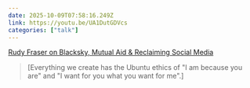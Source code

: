 ```yaml
---
date: 2025-10-09T07:58:16.249Z
link: https://youtu.be/UA1DutGDVcs
categories: ["talk"]
---
```

[Rudy Fraser on Blacksky, Mutual Aid & Reclaiming Social Media](https://youtu.be/UA1DutGDVcs)

> [Everything we create has the Ubuntu ethics of "I am because you are" and "I want for you what you want for me".]
